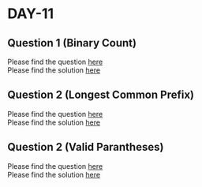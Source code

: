 # DAY-11

## Question 1 (Binary Count)

Please find the question [here](./Question-1/question.pdf) <br>
Please find the solution [here](./Question-1/solution.py)

## Question 2 (Longest Common Prefix)

Please find the question [here](https://leetcode.com/problems/longest-common-prefix/) <br>
Please find the solution [here](./Question-2/solution.py)

## Question 2 (Valid Parantheses)

Please find the question [here](https://leetcode.com/problems/valid-parentheses) <br>
Please find the solution [here](./Question-3/solution.py)